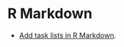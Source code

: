 # R Markdown

- [Add task lists in R Markdown](https://github.com/jgm/pandoc/wiki/Pandoc-Tricks#via-lua-filter).
